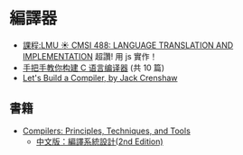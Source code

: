 # 編譯器

* [課程:LMU ☀️ CMSI 488: LANGUAGE TRANSLATION AND IMPLEMENTATION](https://cs.lmu.edu/~ray/classes/cc/) 超讚! 用 js 實作！
* [手把手教你构建 C 语言编译器](https://lotabout.me/2015/write-a-C-interpreter-0/) (共 10 篇)
* [Let's Build a Compiler, by Jack Crenshaw](https://compilers.iecc.com/crenshaw/)

## 書籍

* [Compilers: Principles, Techniques, and Tools](https://en.wikipedia.org/wiki/Compilers:_Principles,_Techniques,_and_Tools)
    * [中文版：編譯系統設計(2nd Edition)](https://www.books.com.tw/products/0010465432)
